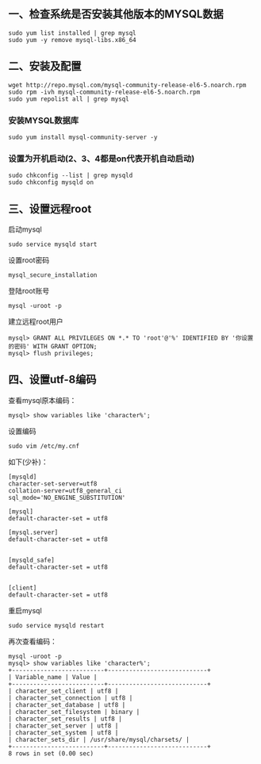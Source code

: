 
## 一、检查系统是否安装其他版本的MYSQL数据
```
sudo yum list installed | grep mysql
sudo yum -y remove mysql-libs.x86_64
```

## 二、安装及配置
```
wget http://repo.mysql.com/mysql-community-release-el6-5.noarch.rpm
sudo rpm -ivh mysql-community-release-el6-5.noarch.rpm
sudo yum repolist all | grep mysql
```
### 安装MYSQL数据库
```
sudo yum install mysql-community-server -y
```
### 设置为开机启动(2、3、4都是on代表开机自动启动)
```
sudo chkconfig --list | grep mysqld
sudo chkconfig mysqld on
```

## 三、设置远程root

启动mysql

```
sudo service mysqld start
```
设置root密码

```
mysql_secure_installation
```

登陆root账号

```
mysql -uroot -p
```

建立远程root用户

```
mysql> GRANT ALL PRIVILEGES ON *.* TO 'root'@'%' IDENTIFIED BY '你设置的密码' WITH GRANT OPTION;
mysql> flush privileges;
```

## 四、设置utf-8编码

查看mysql原本编码：
```
mysql> show variables like 'character%';
```
设置编码
```
sudo vim /etc/my.cnf
```
如下(少补)：

```
[mysqld]
character-set-server=utf8
collation-server=utf8_general_ci
sql_mode='NO_ENGINE_SUBSTITUTION'

[mysql]
default-character-set = utf8

[mysql.server]
default-character-set = utf8


[mysqld_safe]
default-character-set = utf8


[client]
default-character-set = utf8
```
重启mysql

```
sudo service mysqld restart
```
再次查看编码：

```
mysql -uroot -p
mysql> show variables like 'character%';
+--------------------------+----------------------------+
| Variable_name | Value |
+--------------------------+----------------------------+
| character_set_client | utf8 |
| character_set_connection | utf8 |
| character_set_database | utf8 |
| character_set_filesystem | binary |
| character_set_results | utf8 |
| character_set_server | utf8 |
| character_set_system | utf8 |
| character_sets_dir | /usr/share/mysql/charsets/ |
+--------------------------+----------------------------+
8 rows in set (0.00 sec)
```
